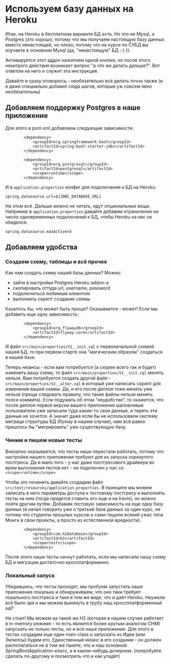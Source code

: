 # Используем базу данных на Heroku

Итак, на Heroku в бесплатном варианте БД есть. Но это не Mysql, а Postgres (это хорошо, потому что мы получаем настоящую базу данных вместо ненастоящей, но плохо, потому что на курсе по СУБД вы изучаете в основном Mysql (да, "ненастоящую" БД ;-) )).

Активируется этот аддон нажатием одной кнопки, но после этого нехитрого действия возникает вопрос "а что же делать дальше?". Вот ответом на него и служит эта инструкция.

Давайте я сразу оговорюсь - необязательно всё делать точно также (и я даже специально добавил сюда шагов, которые уж совсем явно необязательны)

## Добавляем поддержку Postgres в наше приложение
Для этого в pom.xml добавляем следующие зависимости:
```
		<dependency>
			<groupId>org.springframework.boot</groupId>
			<artifactId>spring-boot-starter-jdbc</artifactId>
		</dependency>

		<dependency>
			<groupId>org.postgresql</groupId>
			<artifactId>postgresql</artifactId>
			<scope>runtime</scope>
		</dependency>
```
И в `application.properties` конфиг для подключения к БД на Heroku:
```
spring.datasource.url=${JDBC_DATABASE_URL}
```

На этом всё. Дальше можно не читать, идут опциональные вещи.
Например в `application.properties` давайте добавим ограничение на число одновременных подключений к БД, чтобы Heroku на нас не обиделся:
```
spring.datasource.maxActive=5
```


## Добавляем удобства
### Создаем схему, таблицы и всё прочее
Как нам создать схему нашей базы данных? Можно:
- зайти в настройки Postgres Heroku addon-а
- скопировать оттуда url, username, password
- подключиться любимым клиентом
- выполнить скрипт создания схемы

Казалось бы, что может быть проще? Оказывается - может! Если мы добавить еще одну зависимость:
```
		<dependency>
			<groupId>org.flywaydb</groupId>
			<artifactId>flyway-core</artifactId>
		</dependency>
```
И файл `src/main/properties/V1__init.sql` с первоначальной схемой нашей БД, то при первом старте она "магическим образом" создаться в нашей базе.

Теперь нюансы - если вам потребуется (а скорее всего так и будет) изменить вашу схему, то файл `src/main/properties/V1__init.sql` менять нельзя. Вам потребуется создать другой файл - `src/main/properties/V2__alter.sql` в который уже написать скрипт для изменения вашей схемы. Да, и его после деплоя тоже менять уже нельзя (проще следовать правилу, что такие файлы нельзя менять полсе коммита). Если подумать об этом "неудобстве", то окажется, что после деплоя первой версии вашего приложения шаловливые пользователи уже записали туда какие-то свои данные, и терять эти данные не хочется. А значит даже если бы не использовали систему миграци структуры БД (flyway в нашем случае), нам всё равно пришлось бы "мигрировать" уже существующую базу. 

### Чиним и пишем новые тесты
Внезапно оказывается, что тесты наши перестали работать, потому что настройки нашего приложения требуют для их запуска хоркнутого постгреса. Да и мало того - у нас даже постгресового драйвера во врем выполнения тестов нет - он подключен у нас со `<scope>runtime</scope>`

Чтобы это починить давайте создадим файл `src/test/resources/application.properties`. В принципе мы можем записать в него параметры доступа к тестовому постгресу и выполнять тесты на нем (тогда придется ставить его еще и на travis), но можно пойти другим путём. Добавим тестовую зависимость на еще одну базу данных (я начал говорить уже о третьей базе данных за один курс, не потому что студенты прошлых курсов и сами тащили всякий ужас типа Монги в свои проекты, а просто из естественной вредности).
```
		<dependency>
			<groupId>com.h2database</groupId>
			<artifactId>h2</artifactId>
			<scope>test</scope>
		</dependency>
```
После этого наши тесты начнут работать, если мы написали нашу схему БД и миграции достаточно кросплатформенно.

### Локальный запуск
Убедившись, что тесты проходят, мы пробуем запустить наше приложение локально и обнаруживаем, что оно таки требует локального постгреса и таки в том же виде, что и даёт Heroku. Неужели всё было зря и мы можем выкинуть в трубу наш кроссплатформенный sql? 

Не стоит! Мы можем на такой же H2 (которая в нашем случае работает в in-memory режиме - то есть является более крутым аналогом CHM) запускать не только тесты, но и всё наше приложение. Для этого в тестах создадим еще один main-class и запускать из Идеи (или Эклипсы) будем его. Единственный нюанс в его создании - он должен располагаться не в том же пакете, что и наш основной SpringBootApplication-класс, а в каком-нибудь дочернем. (попробуйте сделать по-другому и посмотреть что и как упадёт)
